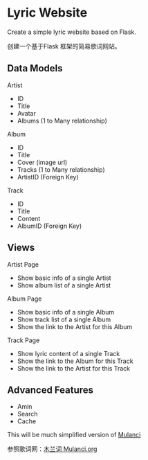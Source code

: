 # Lyric Website
Create a simple lyric website based on Flask.

创建一个基于Flask 框架的简易歌词网站。

## Data Models

Artist
* ID
* Title
* Avatar
* Albums (1 to Many relationship)

Album
* ID
* Title
* Cover (image url)
* Tracks (1 to Many relationship)
* ArtistID (Foreign Key)

Track
* ID
* Title
* Content
* AlbumID (Foreign Key)

## Views

Artist Page
* Show basic info of a single Artist
* Show album list of a single Artist

Album Page
* Show basic info of a single Album
* Show track list of a single Album
* Show the link to the Artist for this Album

Track Page
* Show lyric content of a single Track
* Show the link to the Album for this Track
* Show the link to the Artist for this Track

## Advanced Features
* Amin
* Search
* Cache

This will be much simplified version of [Mulanci](https://www.mulanci.org/)

参照歌词网：[木兰词 Mulanci.org](https://www.mulanci.org/)

